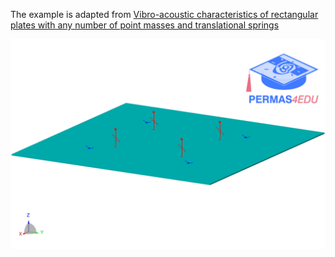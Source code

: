 The example is adapted from [Vibro-acoustic characteristics of rectangular plates with any number of point masses and translational springs](https://doi.org/10.1177/10775463241281766)

![plate_model](plate_model.png "A uniform rectangular plate carrying four concentrated masses (blue) and four translational springs (red)")
